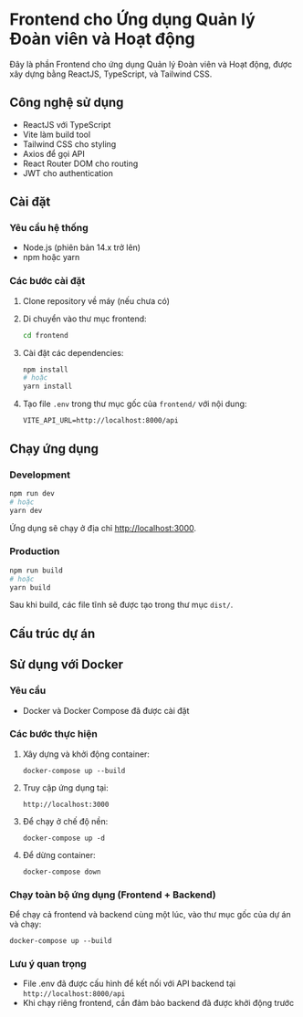 # Frontend cho Ứng dụng Quản lý Đoàn viên và Hoạt động

Đây là phần Frontend cho ứng dụng Quản lý Đoàn viên và Hoạt động, được xây dựng bằng ReactJS, TypeScript, và Tailwind CSS.

## Công nghệ sử dụng

- ReactJS với TypeScript
- Vite làm build tool
- Tailwind CSS cho styling
- Axios để gọi API
- React Router DOM cho routing
- JWT cho authentication

## Cài đặt

### Yêu cầu hệ thống

- Node.js (phiên bản 14.x trở lên)
- npm hoặc yarn

### Các bước cài đặt

1. Clone repository về máy (nếu chưa có)

2. Di chuyển vào thư mục frontend:
   ```bash
   cd frontend
   ```

3. Cài đặt các dependencies:
   ```bash
   npm install
   # hoặc
   yarn install
   ```

4. Tạo file `.env` trong thư mục gốc của `frontend/` với nội dung:
   ```
   VITE_API_URL=http://localhost:8000/api
   ```

## Chạy ứng dụng

### Development

```bash
npm run dev
# hoặc
yarn dev
```

Ứng dụng sẽ chạy ở địa chỉ [http://localhost:3000](http://localhost:3000).

### Production

```bash
npm run build
# hoặc
yarn build
```

Sau khi build, các file tĩnh sẽ được tạo trong thư mục `dist/`.

## Cấu trúc dự án 

## Sử dụng với Docker

### Yêu cầu
- Docker và Docker Compose đã được cài đặt

### Các bước thực hiện
1. Xây dựng và khởi động container:
   ```
   docker-compose up --build
   ```

2. Truy cập ứng dụng tại:
   ```
   http://localhost:3000
   ```

3. Để chạy ở chế độ nền:
   ```
   docker-compose up -d
   ```

4. Để dừng container:
   ```
   docker-compose down
   ```

### Chạy toàn bộ ứng dụng (Frontend + Backend)
Để chạy cả frontend và backend cùng một lúc, vào thư mục gốc của dự án và chạy:
```
docker-compose up --build
```

### Lưu ý quan trọng
- File .env đã được cấu hình để kết nối với API backend tại `http://localhost:8000/api`
- Khi chạy riêng frontend, cần đảm bảo backend đã được khởi động trước 